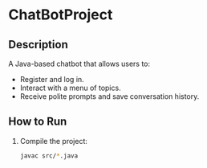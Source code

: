 # ChatBotProject

## Description
A Java-based chatbot that allows users to:
- Register and log in.
- Interact with a menu of topics.
- Receive polite prompts and save conversation history.

## How to Run
1. Compile the project:
   ```bash
   javac src/*.java

